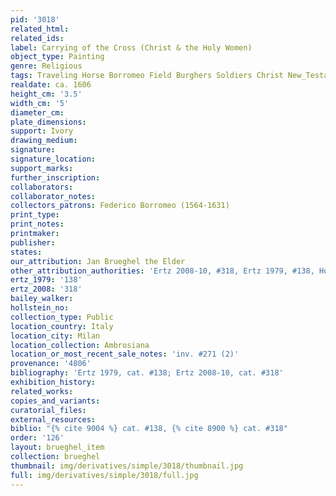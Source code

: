 ```yaml
---
pid: '3018'
related_html: 
related_ids: 
label: Carrying of the Cross (Christ & the Holy Women)
object_type: Painting
genre: Religious
tags: Traveling Horse Borromeo Field Burghers Soldiers Christ New_Testament
realdate: ca. 1606
height_cm: '3.5'
width_cm: '5'
diameter_cm: 
plate_dimensions: 
support: Ivory
drawing_medium: 
signature: 
signature_location: 
support_marks: 
further_inscription: 
collaborators: 
collaborator_notes: 
collectors_patrons: Federico Borromeo (1564-1631)
print_type: 
print_notes: 
printmaker: 
publisher: 
states: 
our_attribution: Jan Brueghel the Elder
other_attribution_authorities: 'Ertz 2008-10, #318, Ertz 1979, #138, Honig database'
ertz_1979: '138'
ertz_2008: '318'
bailey_walker: 
hollstein_no: 
collection_type: Public
location_country: Italy
location_city: Milan
location_collection: Ambrosiana
location_or_most_recent_sale_notes: 'inv. #271 (2)'
provenance: '4806'
bibliography: 'Ertz 1979, cat. #138; Ertz 2008-10, cat. #318'
exhibition_history: 
related_works: 
copies_and_variants: 
curatorial_files: 
external_resources: 
biblio: "{% cite 9004 %} cat. #138, {% cite 8900 %} cat. #318"
order: '126'
layout: brueghel_item
collection: brueghel
thumbnail: img/derivatives/simple/3018/thumbnail.jpg
full: img/derivatives/simple/3018/full.jpg
---
```

